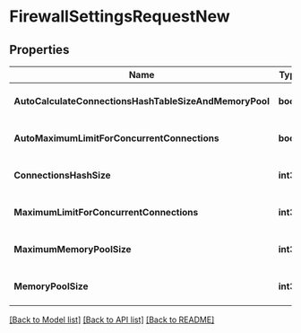 # FirewallSettingsRequestNew

## Properties
Name | Type | Description | Notes
------------ | ------------- | ------------- | -------------
**AutoCalculateConnectionsHashTableSizeAndMemoryPool** | **bool** | N/A | [optional] [default to null]
**AutoMaximumLimitForConcurrentConnections** | **bool** | N/A | [optional] [default to null]
**ConnectionsHashSize** | **int32** | N/A | [optional] [default to null]
**MaximumLimitForConcurrentConnections** | **int32** | N/A | [optional] [default to null]
**MaximumMemoryPoolSize** | **int32** | N/A | [optional] [default to null]
**MemoryPoolSize** | **int32** | N/A | [optional] [default to null]

[[Back to Model list]](../README.md#documentation-for-models) [[Back to API list]](../README.md#documentation-for-api-endpoints) [[Back to README]](../README.md)


